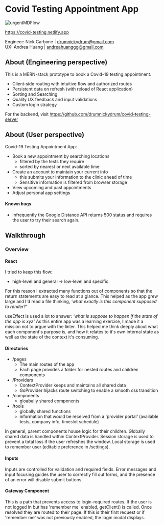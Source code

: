 # Covid Testing Appointment App

![urgentMDFlow](https://user-images.githubusercontent.com/25669830/118365614-7db3de00-b56b-11eb-980c-0cb48efa393d.gif)

https://covid-testing.netlify.app

Engineer: Nick Carbone | drumnickydrum@gmail.com <br/>
UX: Andrea Huang | andreahuanggg@gmail.com

## About (Engineering perspective)
This is a MERN-stack prototype to book a Covid-19 testing appointment. 
- Client-side routing with intuitive flow and authorized routes
- Persistent data on refresh (with reload of React application)
- Sorting and Searching
- Quality UX feedback and input validations
- Custom login strategy

For the backend, visit https://github.com/drumnickydrum/covid-testing-server

## About (User perspective)
Covid-19 Testing Appointment App:
- Book a new appointment by searching locations
  - filtered by the tests they require
  - sorted by nearest or next available time
- Create an account to maintain your current info
  - this submits your information to the clinic ahead of time
  - Sensitive information is filtered from browser storage
- View upcoming and past appointments
- Adjust personal app settings

#### Known bugs

- Infrequently the Google Distance API returns 500 status and requires the user to try their search again.

## Walkthrough

### Overview

#### React

I tried to keep this flow:

- high-level and general -> low-level and specific.

For this reason I extracted many functions out of components so that the return statements are easy to read at a glance. This helped as the app grew large and I'd read a file thinking, _'what exactly is this component supposed to render?'_

useEffect is used a lot to answer: _'what is suppose to happen if the state of the app is xyz'_ As this entire app was a learning exercise, I made it a mission not to argue with the linter. This helped me think deeply about what each component's purpose is, and how it relates to it's own internal state as well as the state of the context it's consuming.

#### Directories

- /pages
  - The main routes of the app
  - Each page provides a folder for nested routes and children components
- /Providers
  - ContextProvider keeps and maintains all shared data
  - GoProvider hijacks route switching to enable a smooth css transition
- /components
  - gloabally shared components
- /tools
  - globally shared functions
  - information that would be received from a 'provider portal' (available tests, company info, timeslot schedule)

In general, parent components house logic for their children. Globally shared data is handled within ContextProvider. Session storage is used to prevent a total loss if the user refreshes the window. Local storage is used to remember user (editable preference in /settings).

#### Inputs

Inputs are controlled for validation and required fields. Error messages and input focusing guides the user to correctly fill out forms, and the presence of an error will disable submit buttons.

#### Gateway Component

This is a path that prevents access to login-required routes. If the user is not logged in but has 'remember me' enabled, getClient() is called. Once resolved they are routed to their page. If this is their first request or if 'remember me' was not previously enabled, the login modal displays.
